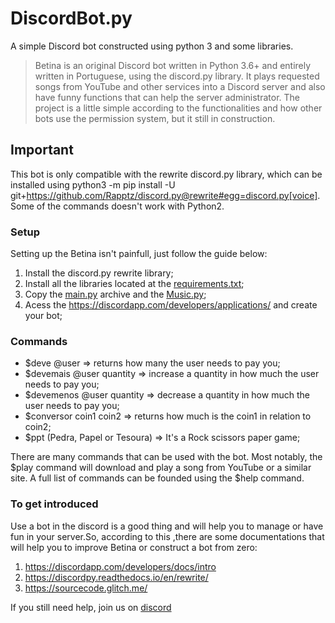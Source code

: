 # DiscordBot.py
A simple Discord bot constructed using python 3 and some libraries.


>Betina is an original Discord bot written in Python 3.6+ and entirely written in Portuguese, using the discord.py library. It plays requested songs from YouTube and other services into a Discord server and also have funny functions that can help the server administrator. The project is a little simple according to the functionalities and how other bots use the permission system, but it still in construction.


## Important 
This bot is only compatible with the rewrite discord.py library, which can be installed using python3 -m pip install -U git+https://github.com/Rapptz/discord.py@rewrite#egg=discord.py[voice]. Some of the commands doesn't work with Python2. 


### Setup
Setting up the Betina isn't painfull, just follow the guide below:
1. Install the discord.py rewrite library;
2. Install all the libraries located at the [requirements.txt](requirements.txt);
3. Copy the [main.py](main.py) archive and the [Music.py](Music.py);
4. Acess the https://discordapp.com/developers/applications/ and create your bot;


### Commands
- $deve @user => returns how many the user needs to pay you;
- $devemais @user quantity => increase a quantity in how much the user needs to pay you;
- $devemenos @user quantity => decrease a quantity in how much the user needs to pay you;
- $conversor coin1 coin2 => returns how much is the coin1 in relation to coin2;
- $ppt (Pedra, Papel or Tesoura) => It's a Rock scissors paper game;

There are many commands that can be used with the bot. Most notably, the $play command will download and play a song from YouTube or a similar site. A full list of commands can be founded using the $help command.


### To get introduced 
Use a bot in the discord is a good thing and will help you to manage or have fun in your server.So, according to this ,there are some documentations that will help you to improve Betina or construct a bot from zero:
1. https://discordapp.com/developers/docs/intro
2. https://discordpy.readthedocs.io/en/rewrite/
3. https://sourcecode.glitch.me/

If you still need help, join us on [discord](https://discord.gg/ZPXecux)
